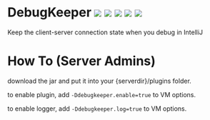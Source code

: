 # DebugKeeper ![](https://img.shields.io/tokei/lines/github/Ba1oretto/DebugKeeper?style=plastic) ![](https://img.shields.io/github/license/Ba1oretto/DebugKeeper?style=plastic) ![](https://img.shields.io/github/v/release/Ba1oretto/DebugKeeper?style=plastic) ![](https://img.shields.io/github/last-commit/Ba1oretto/DebugKeeper?style=plastic) ![](https://img.shields.io/github/languages/top/Ba1oretto/DebugKeeper?style=plastic)

Keep the client-server connection state when you debug in IntelliJ

# How To (Server Admins)

download the jar and put it into your {serverdir}/plugins folder.

to enable plugin, add `-Ddebugkeeper.enable=true` to VM options.

to enable logger, add `-Ddebugkeeper.log=true` to VM options.
